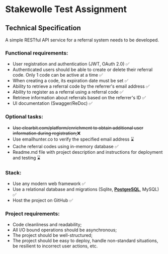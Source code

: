 # Stakewolle Test Assignment

## Technical Specification

A simple RESTful API service for a referral system needs to be developed.

### Functional requirements:
- User registration and authentication (JWT, OAuth 2.0) ✅
- Authenticated users should be able to create or delete their referral code. Only 1 code can be active at a time ✅
- When creating a code, its expiration date must be set ✅
- Ability to retrieve a referral code by the referrer's email address ✅
- Ability to register as a referral using a referral code ✅
- Retrieve information about referrals based on the referrer's ID ✅
- UI documentation (Swagger/ReDoc) ✅

### Optional tasks:
- <strike>Use clearbit.com/platform/enrichment to obtain additional user information during registration;</strike>❌
- Use emailhunter.co to verify the specified email address ⌛
- Cache referral codes using in-memory database ✅
- Readme.md file with project description and instructions for deployment and testing ⌛

### Stack:
- Use any modern web framework ✅
- Use a relational database and migrations (Sqlite, <u><b>PostgreSQL</b></u>, MySQL) ✅
- Host the project on GitHub ✅

### Project requirements:
- Code cleanliness and readability;
- All I/O bound operations should be asynchronous;
- The project should be well-structured;
- The project should be easy to deploy, handle non-standard situations, be resilient to incorrect user actions, etc.